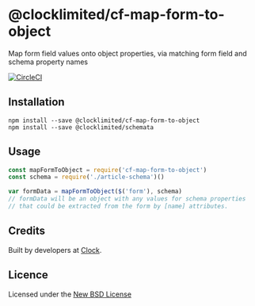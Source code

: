 # @clocklimited/cf-map-form-to-object

Map form field values onto object properties, via matching form field and schema property names

[![CircleCI](https://circleci.com/gh/clocklimited/cf-map-form-to-object/tree/master.svg?style=shield)](https://circleci.com/gh/clocklimited/cf-map-form-to-object/tree/master)

## Installation

```
npm install --save @clocklimited/cf-map-form-to-object
npm install --save @clocklimited/schemata
```

## Usage

```js
const mapFormToObject = require('cf-map-form-to-object')
const schema = require('./article-schema')()

var formData = mapFormToObject($('form'), schema)
// formData will be an object with any values for schema properties
// that could be extracted from the form by [name] attributes.
```

## Credits

Built by developers at [Clock](http://clock.co.uk).

## Licence

Licensed under the [New BSD License](http://opensource.org/licenses/bsd-license.php)
